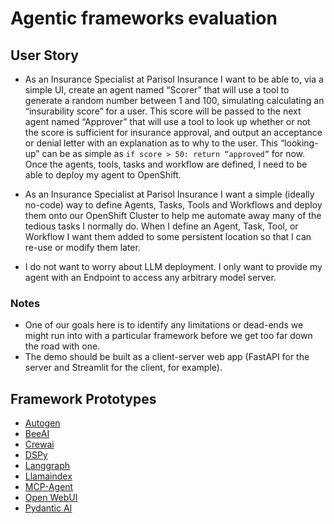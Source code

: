 # Agentic frameworks evaluation

## User Story

- As an Insurance Specialist at Parisol Insurance I want to be able to, via a simple UI, create an agent named “Scorer”
that will use a tool to generate a random number between 1 and 100, simulating calculating an “insurability score” for a user.
This score will be passed to the next agent named “Approver” that will use a tool to look up whether or not the score is sufficient for insurance
approval, and output an acceptance or denial letter with an explanation as to why to the user. This “looking-up” can be as simple as
`if score > 50: return “approved”` for now. Once the agents, tools, tasks and workflow are defined, I need to be able to deploy my agent to OpenShift.

- As an Insurance Specialist at Parisol Insurance I want a simple (ideally no-code) way to define Agents, Tasks, Tools and Workflows and deploy them
onto our OpenShift Cluster to help me automate away many of the tedious tasks I normally do. When I define an Agent, Task, Tool, or Workflow I want
them added to some persistent location so that I can re-use or modify them later.

- I do not want to worry about LLM deployment. I only want to provide my agent with an Endpoint to access any arbitrary model server.

### Notes

- One of our goals here is to identify any limitations or dead-ends we might run into with a particular framework before we get too far down the road with one.
- The demo should be built as a client-server web app (FastAPI for the server and Streamlit for the client, for example).

## Framework Prototypes

- [Autogen](./prototype/frameworks/autogen/README.md)
- [BeeAI](./prototype/frameworks/bee/README.md)
- [Crewai](./prototype/frameworks/crewai/README.md)
- [DSPy](./prototype/frameworks/dspy/README.md)
- [Langgraph](./prototype/frameworks/langgraph/README.md)
- [Llamaindex](./prototype/frameworks/llamaindexg/README.md)
- [MCP-Agent](./prototype/frameworks/mcp/README.md)
- [Open WebUI](./prototype/frameworks/openweb-ui/README.md)
- [Pydantic AI](./prototype/frameworks/pydantic-ai/README.md)
